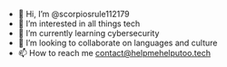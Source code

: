 - 👋 Hi, I’m @scorpiosrule112179
- 👀 I’m interested in all things tech
- 🌱 I’m currently learning cybersecurity
- 💞️ I’m looking to collaborate on languages and culture
- 📫 How to reach me contact@helpmehelputoo.tech

<!---
scorpiosrule112179/scorpiosrule112179 is a ✨ special ✨ repository because its `README.md` (this file) appears on your GitHub profile.
You can click the Preview link to take a look at your changes.
--->
